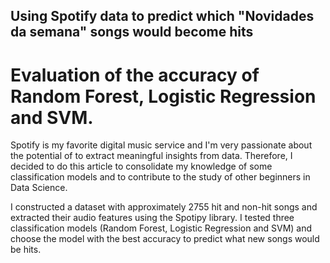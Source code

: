 ## Using Spotify data to predict which "Novidades da semana" songs would become hits
# Evaluation of the accuracy of Random Forest, Logistic Regression and SVM.

Spotify is my favorite digital music service and I'm very passionate about the potential of to extract meaningful insights from data. Therefore, I decided to do this article to consolidate my knowledge of some classification models and to contribute to the study of other beginners in Data Science.

I constructed a dataset with approximately 2755 hit and non-hit songs and extracted their audio features using the Spotipy library. I tested three classification models (Random Forest, Logistic Regression and SVM) and choose the model with the best accuracy to predict what new songs would be hits.
